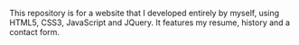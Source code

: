 This repository is for a website that I developed entirely by myself, using HTML5, CSS3, JavaScript and JQuery. It features my resume, history and a contact form.

